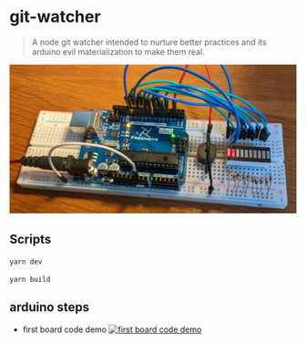 # git-watcher

> A node git watcher intended to nurture better practices and its arduino evil materialization to make them real.

![evil arduino uno board](./arduino/board.png)

## Scripts

`yarn dev`

`yarn build`

## arduino steps

-   first board code demo
    [![first board code demo](https://img.youtube.com/vi/EF2FVzAF1sc/0.jpg)](https://www.youtube.com/watch?v=EF2FVzAF1sc)
